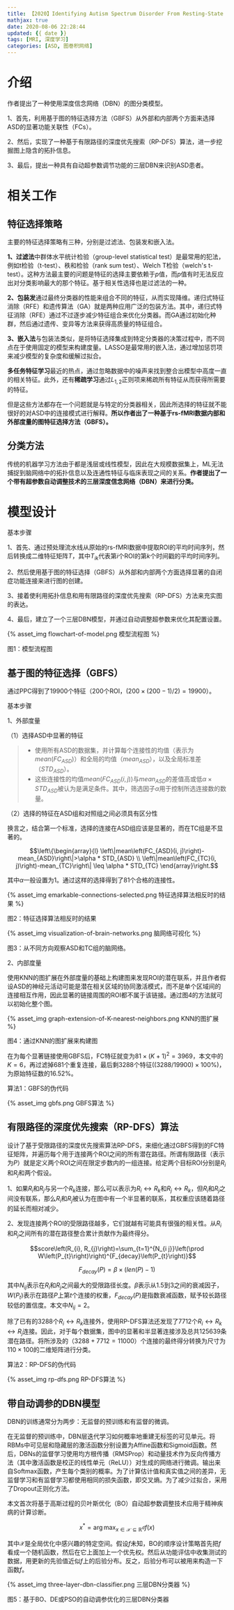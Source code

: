 ```yaml
---
title: 【2020】Identifying Autism Spectrum Disorder From Resting-State fMRI Using Deep Belief Network
mathjax: true
date: 2020-08-06 22:28:44
updated: {{ date }}
tags: [MRI, 深度学习]
categories: [ASD, 图巻积网络]
---
```


# 介绍

作者提出了一种使用深度信念网络（DBN）的图分类模型。

1、首先，利用基于图的特征选择方法（GBFS）从外部和内部两个方面来选择ASD的显著功能关联性（FCs）。

2、然后，实现了一种基于有限路径的深度优先搜索（RP-DFS）算法，进一步挖掘图上隐含的拓扑信息。

3、最后，提出一种具有自动超参数调节功能的三层DBN来识别ASD患者。

# 相关工作

## 特征选择策略

主要的特征选择策略有三种，分别是过滤法、包装发和嵌入法。

**1、过滤法**中群体水平统计检验（group-level statistical test）是最常用的犯法，例如t检验（t-test）、秩和检验（rank sum test）、Welch T检验（welch's t-test）。这种方法最主要的问题是特征的选择主要依赖于$p$值，而$p$值有时无法反应出对分类影响最大的那个特征。基于相关性选择也是过滤法的一种。

**2、包装发**通过最终分类器的性能来组合不同的特征，从而实现降维。递归式特征消除（RFE）和遗传算法（GA）就是两种应用广泛的包装方法。其中，递归式特征消除（RFE）通过不过逐步减少特征组合来优化分类器。而GA通过初始化种群，然后通过遗传、变异等方法来获得高质量的特征组合。

**3、嵌入法**与包装法类似，是将特征选择集成到特定分类器的决策过程中，而不同点在于使用固定的模型来构建度量。LASSO是最常用的嵌入法，通过增加惩罚项来减少模型的复杂度和缓解过拟合。

**多任务特征学习**最近的热点，通过忽略数据中的噪声来找到整合出模型中高度一直的相关特征。此外，还有**稀疏学习**通过$L_{1, 2}$正则项来稀疏所有特征从而获得所需要的特征。

但是这些方法都存在一个问题就是与特定的分类器相关，因此所选择的特征就不能很好的对ASD中的连接模式进行解释。**所以作者出了一种基于rs-fMRI数据内部和外部度量的图特征选择方法（GBFS）。**

## 分类方法

传统的机器学习方法由于都是浅层或线性模型，因此在大规模数据集上，ML无法捕捉到脑网络中的拓扑信息以及连通性特征与临床表现之间的关系。**作者提出了一个带有超参数自动调整技术的三层深度信念网络（DBN）来进行分类。**

# 模型设计

基本步骤

1、首先、通过预处理流水线从原始的rs-fMRI数据中提取ROI的平均时间序列，然后转换成二维特征矩阵$T$，其中$T_{ik}$代表第$i$个ROI的第$k$个时间戳的平均时间序列。

2、然后使用基于图的特征选择（GBFS）从外部和内部两个方面选择显著的自闭症功能连接来进行图的创建。

3、接着使利用拓扑信息和用有限路径的深度优先搜索（RP-DFS）方法来充实图的表达。

4、最后，建立了一个三层DBN模型，并通过自动调整超参数来优化其配置设置。

{% asset_img flowchart-of-model.png 模型流程图 %}

图1：模型流程图

## 基于图的特征选择（GBFS）

通过PPC得到了19900个特征（200个ROI，$(200 \times(200-1) / 2)=19900$）。

基本步骤

1、外部度量

（1）选择ASD中显著的特征

>* 使用所有ASD的数据集，并计算每个连接性的均值（表示为$mean(FC_{ASD})$）和全局的均值（$mean_{ASD}$），以及全局标准差（$STD_{ASD}$）。
>* 这些连接性的均值$mean(FC_{ASD}(i, j))$与$mean_{ASD}$的差值高或低$\alpha \times STD_{ASD}$被认为是满足条件。其中，筛选因子$\alpha$用于控制所选连接数的数量。

（2）选择的特征在ASD组和对照组之间必须具有区分性

换言之，结合第一个标准，选择的连接在ASD组应该是显著的，而在TC组是不显著的。

$$\left\{\begin{array}{l}
\left\|mean\left(FC_{ASD}(i, j)\right)-mean_{ASD}\right\|>\alpha * STD_{ASD} \\
\left\|mean\left(FC_{TC}(i, j)\right)-mean_{TC}\right\| \leq \alpha * STD_{TC}
\end{array}\right.$$

其中$\alpha$一般设置为1。通过这样的选择得到了81个合格的连接性。

{% asset_img emarkable-connections-selected.png 特征选择算法相反时的结果 %}

图2：特征选择算法相反时的结果

{% asset_img visualization-of-brain-networks.png 脑网络可视化 %}

图3：从不同方向观察ASD和TC组的脑网络。

2、内部度量

使用KNN的图扩展在外部度量的基础上构建图来发现ROI的潜在联系，并且作者假设ASD的神经元活动可能是潜在相关区域的协同激活模式，而不是单个区域间的连接相互作用，因此显著的链接周围的ROI都不属于该链接。通过图4的方法就可以初始化整个图。

{% asset_img graph-extension-of-K-nearest-neighbors.png KNN的图扩展 %}

图4：通过KNN的图扩展来构建图

在为每个显著链接使用GBFS后，FC特征就变为$81 \times(K+1)^{2}=3969$，本文中的$K=6$，再过滤掉681个重复连接，最后剩3288个特征$((3288 / 19900) \times 100 \%)$，为原始特征数的$16.52\%$。

算法1：GBFS的伪代码

{% asset_img gbfs.png GBFS算法 %}

## 有限路径的深度优先搜索（RP-DFS）算法

设计了基于受限路径的深度优先搜索算法RP-DFS，来细化通过GBFS得到的FC特征矩阵，并遍历每个用于连接两个ROI之间的所有潜在路径。所谓有限路径（表示为$P$）就是定义两个ROI之间在限定步数内的一组连接。给定两个目标ROI分别是$R_{i}$和$R_{j}$和两个假设。

1、如果$R_{i}$和$R_{j}$与另一个$R_{k}$连接，那么可以表示为$R_{i} \leftrightarrow R_{k}$和$R_{j} \leftrightarrow R_{k}$，但$R_{i}$和$R_{j}$之间没有联系，那么$R_{i}$和$R_{j}$被认为在图中有一个半显著的联系，其权重应该随着路径的延长而相对减少。

2、发现连接两个ROI的受限路径越多，它们就越有可能具有很强的相关性。从$R_{i}$和$R_{j}$之间所有的潜在路径整合累计贡献作为最终得分。

$$score\left(R_{i}, R_{j}\right)=\sum_{t=1}^{N_{i j}}\left(\prod W\left(P_{t}\right)\right)^{F_{decay}\left(P_{t}\right)}$$

$$F_{decay}(P)=\beta \times(len(P)-1)$$

其中$N_{i j}$表示在$R_{i}$和$R_{j}$之间最大的受限路径长度。$\beta$表示从1.5到3之间的衰减因子，$W\left(P_{t}\right)$表示在路径$P$上第$t$个连接的权重，$F_{decay}(P)$是指数衰减函数，赋予较长路径较低的置信度。本文中$N_{i j}=2$。

除了已有的3288个$R_{i} \leftrightarrow R_{k}$连接外，使用RP-DFS算法还发现了7712个$R_{i} \leftrightarrow R_{k} \leftrightarrow R_{j}$连接。因此，对于每个数据集，图中的显著和半显著连接涉及总共125639条潜在路径。将所涉及的$（3288+7712=11000）$个连接的最终得分转换为尺寸为$110 \times 100$的二维矩阵进行分类。

算法2：RP-DFS的伪代码

{% asset_img rp-dfs.png RP-DFS算法 %}

## 带自动调参的DBN模型

DBN的训练通常分为两步：无监督的预训练和有监督的微调。

在无监督的预训练中，DBN层迭代学习如何概率地重建无标签的可见单元。将RBMs中可见层和隐藏层的激活函数分别设置为Affine函数和Sigmoid函数。然后，DBNs的监督学习使用均方根传播（RMSProp）和动量技术作为反向传播方法（其中激活函数是校正的线性单元（ReLU））对生成的网络进行微调。输出来自Softmax函数，产生每个类别的概率。为了计算估计值和真实值之间的差异，无监督学习和有监督学习都使用相同的损失函数，即交叉熵。为了减少过拟合，采用了Dropout正则化方法。

本文首次将基于高斯过程的贝叶斯优化（BO）自动超参数调整技术应用于精神疾病的计算诊断。

$$x^{*}=\arg \max _{x \in \mathcal{X} \subseteq \mathbb{R}^{d}} f(x)$$

其中$\mathcal{X}$是全局优化中感兴趣的特定空间。假设$f$未知，BO的顺序设计策略首先把$f$看成一个随机函数，然后在它上面加上一个优先权。然后从功能评估中收集测试的数据，用更新的先验值近似$f$上的后验分布。反之，后验分布可以被用来构造一下函数$f$。

{% asset_img three-layer-dbn-classifier.png 三层DBN分类器 %}

图5：基于BO、DE或PSO的自动调参优化的三层DBN分类器
